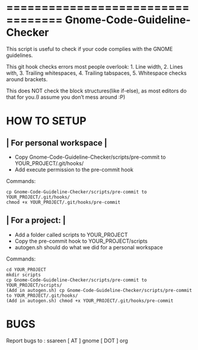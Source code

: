 ==================================
  Gnome-Code-Guideline-Checker 
==================================

This script is useful to check if your code complies with the GNOME guidelines.

This git hook checks errors most people overlook:
     1. Line width,
     2. Lines with,
     3. Trailing whitespaces,
     4. Trailing tabspaces,
     5. Whitespace checks around brackets.

This does NOT check the block structures(like if-else),
as most editors do that for you.(I assume you don’t mess around :P)

  HOW TO SETUP
================
| For personal workspace |
--------------------------
- Copy Gnome-Code-Guideline-Checker/scripts/pre-commit to YOUR_PROJECT/.git/hooks/
- Add execute permission to the pre-commit hook

Commands:
```
cp Gnome-Code-Guideline-Checker/scripts/pre-commit to YOUR_PROJECT/.git/hooks/
chmod +x YOUR_PROJECT/.git/hooks/pre-commit
```

| For a project: |
------------------
* Add a folder called scripts to YOUR_PROJECT
* Copy the pre-commit hook to YOUR_PROJECT/scripts
* autogen.sh should do what we did for a personal workspace

Commands:
```
cd YOUR_PROJECT
mkdir scripts
cp Gnome-Code-Guideline-Checker/scripts/pre-commit to YOUR_PROJECT/scripts/
(Add in autogen.sh) cp Gnome-Code-Guideline-Checker/scripts/pre-commit to YOUR_PROJECT/.git/hooks/
(Add in autogen.sh) chmod +x YOUR_PROJECT/.git/hooks/pre-commit
```


  BUGS
========
Report bugs to : ssareen [ AT ] gnome [ DOT ] org
